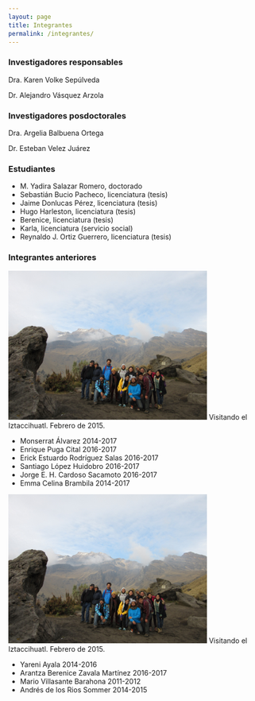```yaml
---
layout: page
title: Integrantes
permalink: /integrantes/
---
```


### Investigadores responsables
Dra. Karen Volke Sepúlveda

Dr. Alejandro Vásquez Arzola

### Investigadores posdoctorales
Dra. Argelia Balbuena Ortega

Dr. Esteban Velez Juárez

### Estudiantes
* M. Yadira Salazar Romero, doctorado
* Sebastián Bucio Pacheco, licenciatura (tesis)
* Jaime Donlucas Pérez, licenciatura (tesis)
* Hugo Harleston, licenciatura (tesis)
* Berenice, licenciatura (tesis)
* Karla, licenciatura (servicio social)
* Reynaldo J. Ortiz Guerrero, licenciatura (tesis)

### Integrantes anteriores

<img src="/grupo2015.jpg" width="400">
Visitando el Iztaccihuatl. Febrero de 2015.

* Monserrat Álvarez 2014-2017
* Enrique Puga Cital 2016-2017
* Erick Estuardo Rodríguez Salas 2016-2017
* Santiago López Huidobro 2016-2017
* Jorge E. H. Cardoso Sacamoto 2016-2017
* Emma Celina Brambila 2014-2017

<img src="/grupo2015.jpg" width="400">
Visitando el Iztaccihuatl. Febrero de 2015.

* Yareni Ayala 2014-2016
* Arantza Berenice Zavala Martínez 2016-2017
* Mario Villasante Barahona 2011-2012
* Andrés de los Rios Sommer 2014-2015


